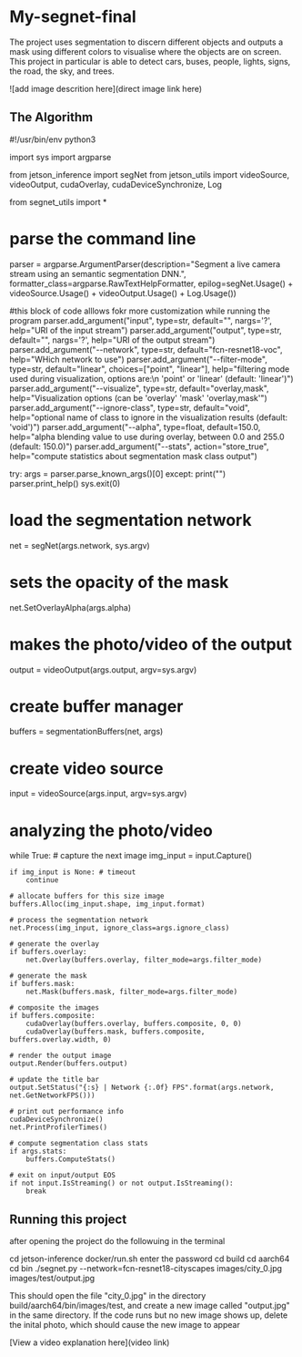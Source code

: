 # My-segnet-final
The project uses segmentation to discern different objects and outputs a mask using different colors to visualise where the objects are on screen. This project in particular is able to detect cars, buses, people, lights, signs, the road, the sky, and trees.

![add image descrition here](direct image link here)

## The Algorithm

#!/usr/bin/env python3

import sys
import argparse

from jetson_inference import segNet
from jetson_utils import videoSource, videoOutput, cudaOverlay, cudaDeviceSynchronize, Log

from segnet_utils import *

# parse the command line
parser = argparse.ArgumentParser(description="Segment a live camera stream using an semantic segmentation DNN.", 
                                 formatter_class=argparse.RawTextHelpFormatter, 
                                 epilog=segNet.Usage() + videoSource.Usage() + videoOutput.Usage() + Log.Usage())

#this block of code alllows fokr more customization while running the program
parser.add_argument("input", type=str, default="", nargs='?', help="URI of the input stream")
parser.add_argument("output", type=str, default="", nargs='?', help="URI of the output stream")
parser.add_argument("--network", type=str, default="fcn-resnet18-voc", help="WHich network to use")
parser.add_argument("--filter-mode", type=str, default="linear", choices=["point", "linear"], help="filtering mode used during visualization, options are:\n  'point' or 'linear' (default: 'linear')")
parser.add_argument("--visualize", type=str, default="overlay,mask", help="Visualization options (can be 'overlay' 'mask' 'overlay,mask'")
parser.add_argument("--ignore-class", type=str, default="void", help="optional name of class to ignore in the visualization results (default: 'void')")
parser.add_argument("--alpha", type=float, default=150.0, help="alpha blending value to use during overlay, between 0.0 and 255.0 (default: 150.0)")
parser.add_argument("--stats", action="store_true", help="compute statistics about segmentation mask class output")

try:
    args = parser.parse_known_args()[0]
except:
    print("")
    parser.print_help()
    sys.exit(0)

# load the segmentation network
net = segNet(args.network, sys.argv)


# sets the opacity of the mask
net.SetOverlayAlpha(args.alpha)

# makes the photo/video of the output
output = videoOutput(args.output, argv=sys.argv)

# create buffer manager
buffers = segmentationBuffers(net, args)

# create video source
input = videoSource(args.input, argv=sys.argv)

# analyzing the photo/video
while True:
    # capture the next image
    img_input = input.Capture()

    if img_input is None: # timeout
        continue
        
    # allocate buffers for this size image
    buffers.Alloc(img_input.shape, img_input.format)

    # process the segmentation network
    net.Process(img_input, ignore_class=args.ignore_class)

    # generate the overlay
    if buffers.overlay:
        net.Overlay(buffers.overlay, filter_mode=args.filter_mode)

    # generate the mask
    if buffers.mask:
        net.Mask(buffers.mask, filter_mode=args.filter_mode)

    # composite the images
    if buffers.composite:
        cudaOverlay(buffers.overlay, buffers.composite, 0, 0)
        cudaOverlay(buffers.mask, buffers.composite, buffers.overlay.width, 0)

    # render the output image
    output.Render(buffers.output)

    # update the title bar
    output.SetStatus("{:s} | Network {:.0f} FPS".format(args.network, net.GetNetworkFPS()))

    # print out performance info
    cudaDeviceSynchronize()
    net.PrintProfilerTimes()

    # compute segmentation class stats
    if args.stats:
        buffers.ComputeStats()

    # exit on input/output EOS
    if not input.IsStreaming() or not output.IsStreaming():
        break
## Running this project
after opening the project do the followuing in the terminal

cd jetson-inference
docker/run.sh
enter the password
cd build
cd aarch64
cd bin
./segnet.py --network=fcn-resnet18-cityscapes images/city_0.jpg images/test/output.jpg

This should open the file "city_0.jpg" in the directory build/aarch64/bin/images/test, and create a new image called "output.jpg" in the same directory. If the code runs but no new image shows up, delete the inital photo, which should cause the new image to appear



[View a video explanation here](video link)
